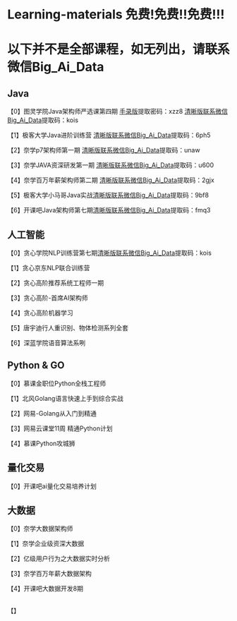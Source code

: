 # Learning-materials 免费!免费!!免费!!!
# 以下并不是全部课程，如无列出，请联系微信Big_Ai_Data
## Java
【0】图灵学院Java架构师严选课第四期 [手录版](https://pan.baidu.com/s/1OCCHJQp7Gj3yXpALjmqaiA)提取密码：xzz8 [清晰版联系微信Big_Ai_Data](https://pan.baidu.com/s/1lXvWpojFIpRGpA1XFsNX7w)提取码：kois

【1】极客大学Java进阶训练营 [清晰版联系微信Big_Ai_Data](https://pan.baidu.com/s/1qaHBFO84Oz6GP6DZr428KQ)提取码：6ph5

【2】奈学p7架构师第一期 [清晰版联系微信Big_Ai_Data](https://pan.baidu.com/s/1CloHLYHEePo_uLrUxhB-0g)提取码：unaw

【3】奈学JAVA资深研发第一期 [清晰版联系微信Big_Ai_Data](https://pan.baidu.com/s/1OlkD0O-yA236KGiJtTDUZQ)提取码：u600

【4】奈学百万年薪架构师第二期 [清晰版联系微信Big_Ai_Data](https://pan.baidu.com/s/1JylhJcQlnwQ8z7izX3nQKA)提取码：2gjx 

【5】极客大学小马哥Java实战[清晰版联系微信Big_Ai_Data](https://pan.baidu.com/s/1v6qePuFopfe9ImuU2PqGQQ)提取码：9bf8 

【6】开课吧Java架构师第七期[清晰版联系微信Big_Ai_Data](https://pan.baidu.com/s/14yH3jAWQ9_htHVEohh6KJw)提取码：fmq3 

## 人工智能
【0】贪心学院NLP训练营第七期[清晰版联系微信Big_Ai_Data](https://pan.baidu.com/s/1lXvWpojFIpRGpA1XFsNX7w)提取码：kois

【1】贪心京东NLP联合训练营

【2】贪心高阶推荐系统工程师一期

【3】贪心高阶-首席AI架构师

【4】贪心高阶机器学习

【5】唐宇迪行人重识别、物体检测系列全套

【6】深蓝学院语音算法系咧

## Python & GO
【0】慕课金职位Python全栈工程师

【1】北风Golang语言快速上手到综合实战

【2】网易-Golang从入门到精通

【3】网易云课堂11周 精通Python计划

【4】慕课Python攻城狮

## 量化交易
【0】开课吧ai量化交易培养计划

## 大数据
【0】奈学大数据架构师

【1】奈学企业级资深大数据

【2】亿级用户行为之大数据实时分析

【3】奈学百万年薪大数据架构

【4】开课吧大数据开发8期

## 
【】

